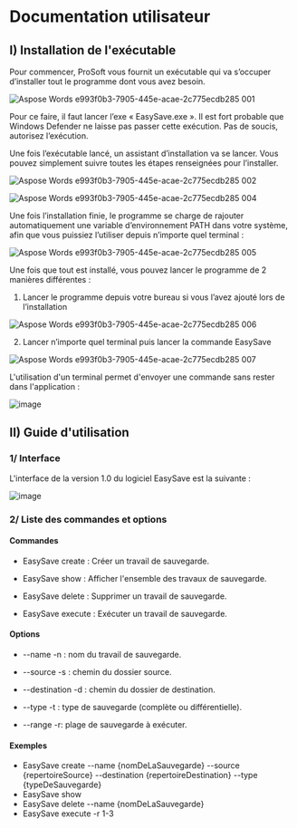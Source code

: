 # Documentation utilisateur

## I) Installation de l'exécutable

Pour commencer, ProSoft vous fournit un exécutable qui va s’occuper d’installer tout le programme dont vous avez besoin.

![Aspose Words e993f0b3-7905-445e-acae-2c775ecdb285 001](https://github.com/agordienproject/EasySave/assets/127090687/95a0b779-f2be-40df-af01-601e4b4b1b18)


Pour ce faire, il faut lancer l’exe « EasySave.exe ». Il est fort probable que Windows Defender ne laisse pas passer cette exécution. Pas de soucis, autorisez l’exécution.

Une fois l’exécutable lancé, un assistant d’installation va se lancer. Vous pouvez simplement suivre toutes les étapes renseignées pour l’installer.

![Aspose Words e993f0b3-7905-445e-acae-2c775ecdb285 002](https://github.com/agordienproject/EasySave/assets/127090687/e22be2f4-3454-49f9-ac34-5253fd90d6a5)



![Aspose Words e993f0b3-7905-445e-acae-2c775ecdb285 004](https://github.com/agordienproject/EasySave/assets/127090687/d3eeab8a-8d06-42db-a735-a531dba552a6)


Une fois l’installation finie, le programme se charge de rajouter automatiquement une variable d’environnement PATH dans votre système, afin que vous puissiez l’utiliser depuis n’importe quel terminal :

![Aspose Words e993f0b3-7905-445e-acae-2c775ecdb285 005](https://github.com/agordienproject/EasySave/assets/127090687/83502ff4-dd0b-4140-8475-85e282053109)


Une fois que tout est installé, vous pouvez lancer le programme de 2 manières différentes :

1. Lancer le programme depuis votre bureau si vous l’avez ajouté lors de l’installation

![Aspose Words e993f0b3-7905-445e-acae-2c775ecdb285 006](https://github.com/agordienproject/EasySave/assets/127090687/b1a325a9-3485-4355-9463-e3f47ed67315)


2. Lancer n’importe quel terminal puis lancer la commande EasySave

![Aspose Words e993f0b3-7905-445e-acae-2c775ecdb285 007](https://github.com/agordienproject/EasySave/assets/127090687/cbdaec4c-d555-42ce-be15-c0fe6db67cbe)


L'utilisation d'un terminal permet d'envoyer une commande sans rester dans l'application :

![image](https://github.com/agordienproject/EasySave/assets/127090687/ebf6cfb1-1786-4902-bd23-fa2de9d3e63d)




## II) Guide d'utilisation

### 1/ Interface

L'interface de la version 1.0 du logiciel EasySave est la suivante :

![image](https://github.com/agordienproject/EasySave/assets/127090687/e38a9e2a-3ea8-433e-a6f2-5c71fa5a5a17)



### 2/ Liste des commandes et options


#### Commandes

- EasySave create : Créer un travail de sauvegarde.

- EasySave show : Afficher l'ensemble des travaux de sauvegarde.

- EasySave delete : Supprimer un travail de sauvegarde.

- EasySave execute : Exécuter un travail de sauvegarde.


#### Options

- --name -n : nom du travail de sauvegarde.

- --source -s : chemin du dossier source.

- --destination -d : chemin du dossier de destination.

- --type -t : type de sauvegarde (complète ou différentielle).

- --range -r: plage de sauvegarde à exécuter.


#### Exemples

- EasySave create --name {nomDeLaSauvegarde} --source {repertoireSource} --destination {repertoireDestination} --type {typeDeSauvegarde}
- EasySave show
- EasySave delete --name {nomDeLaSauvegarde}
- EasySave execute -r 1-3 

